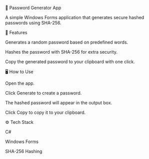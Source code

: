 🔑 Password Generator App

A simple Windows Forms application that generates secure hashed passwords using SHA-256.

🚀 Features

Generates a random password based on predefined words.

Hashes the password with SHA-256 for extra security.

Copy the generated password to your clipboard with one click.

🖥️ How to Use

Open the app.

Click Generate to create a password.

The hashed password will appear in the output box.

Click Copy to copy it to your clipboard.

⚙️ Tech Stack

C#

Windows Forms

SHA-256 Hashing
